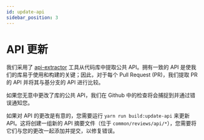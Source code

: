```yaml
---
id: update-api
sidebar_position: 3
---
```


# API 更新

我们采用了 [api-extractor](https://api-extractor.com/) 工具从代码库中提取公共 API。拥有一致的 API 是使我们的库易于使用和构建的关键；因此，对于每个 Pull Request (PR)，我们提取 PR 的 API 并将其与基分支的 API 进行比较。

如果您无意中更改了库的公共 API，我们在 Github 中的检查将会捕捉到并通过错误通知您。

如果对 API 的更改是有意的，您需要运行 `yarn run build:update-api` 来更新 API。这将创建一组新的 API 摘要文件（位于 `common/reviews/api/*`），您需要将它们与您的更改一起添加并提交，以修复错误。